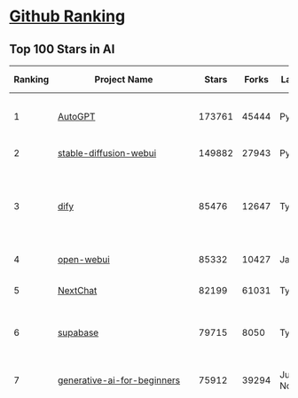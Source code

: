 [Github Ranking](../README.md)
==========

## Top 100 Stars in AI

| Ranking | Project Name | Stars | Forks | Language | Open Issues | Description | Last Commit |
| ------- | ------------ | ----- | ----- | -------- | ----------- | ----------- | ----------- |
| 1 | [AutoGPT](https://github.com/Significant-Gravitas/AutoGPT) | 173761 | 45444 | Python | 188 | AutoGPT is the vision of accessible AI for everyone, to use and to build on. Our mission is to provide the tools, so that you can focus on what matters. | 2025-03-25T02:28:42Z |
| 2 | [stable-diffusion-webui](https://github.com/AUTOMATIC1111/stable-diffusion-webui) | 149882 | 27943 | Python | 2319 | Stable Diffusion web UI | 2025-03-04T16:11:29Z |
| 3 | [dify](https://github.com/langgenius/dify) | 85476 | 12647 | TypeScript | 587 | Dify is an open-source LLM app development platform. Dify's intuitive interface combines AI workflow, RAG pipeline, agent capabilities, model management, observability features and more, letting you quickly go from prototype to production. | 2025-03-25T03:34:33Z |
| 4 | [open-webui](https://github.com/open-webui/open-webui) | 85332 | 10427 | JavaScript | 167 | User-friendly AI Interface (Supports Ollama, OpenAI API, ...) | 2025-03-24T18:44:25Z |
| 5 | [NextChat](https://github.com/ChatGPTNextWeb/NextChat) | 82199 | 61031 | TypeScript | 608 | ✨ Light and Fast AI Assistant. Support: Web \| iOS \| MacOS \| Android \|  Linux \| Windows | 2025-03-24T10:58:25Z |
| 6 | [supabase](https://github.com/supabase/supabase) | 79715 | 8050 | TypeScript | 252 | The open source Firebase alternative. Supabase gives you a dedicated Postgres database to build your web, mobile, and AI applications. | 2025-03-25T01:34:04Z |
| 7 | [generative-ai-for-beginners](https://github.com/microsoft/generative-ai-for-beginners) | 75912 | 39294 | Jupyter Notebook | 7 | 21 Lessons, Get Started Building with Generative AI  🔗 https://microsoft.github.io/generative-ai-for-beginners/ | 2025-03-21T15:39:12Z |
| 8 | [funNLP](https://github.com/fighting41love/funNLP) | 71914 | 14762 | Python | 31 | 中英文敏感词、语言检测、中外手机/电话归属地/运营商查询、名字推断性别、手机号抽取、身份证抽取、邮箱抽取、中日文人名库、中文缩写库、拆字词典、词汇情感值、停用词、反动词表、暴恐词表、繁简体转换、英文模拟中文发音、汪峰歌词生成器、职业名称词库、同义词库、反义词库、否定词库、汽车品牌词库、汽车零件词库、连续英文切割、各种中文词向量、公司名字大全、古诗词库、IT词库、财经词库、成语词库、地名词库、历史名人词库、诗词词库、医学词库、饮食词库、法律词库、汽车词库、动物词库、中文聊天语料、中文谣言数据、百度中文问答数据集、句子相似度匹配算法集合、bert资源、文本生成&摘要相关工具、cocoNLP信息抽取工具、国内电话号码正则匹配、清华大学XLORE:中英文跨语言百科知识图谱、清华大学人工智能技术系列报告、自然语言生成、NLU太难了系列、自动对联数据及机器人、用户名黑名单列表、罪名法务名词及分类模型、微信公众号语料、cs224n深度学习自然语言处理课程、中文手写汉字识别、中文自然语言处理 语料/数据集、变量命名神器、分词语料库+代码、任务型对话英文数据集、ASR 语音数据集 + 基于深度学习的中文语音识别系统、笑声检测器、Microsoft多语言数字/单位/如日期时间识别包、中华新华字典数据库及api(包括常用歇后语、成语、词语和汉字)、文档图谱自动生成、SpaCy 中文模型、Common Voice语音识别数据集新版、神经网络关系抽取、基于bert的命名实体识别、关键词(Keyphrase)抽取包pke、基于医疗领域知识图谱的问答系统、基于依存句法与语义角色标注的事件三元组抽取、依存句法分析4万句高质量标注数据、cnocr：用来做中文OCR的Python3包、中文人物关系知识图谱项目、中文nlp竞赛项目及代码汇总、中文字符数据、speech-aligner: 从“人声语音”及其“语言文本”产生音素级别时间对齐标注的工具、AmpliGraph: 知识图谱表示学习(Python)库：知识图谱概念链接预测、Scattertext 文本可视化(python)、语言/知识表示工具：BERT & ERNIE、中文对比英文自然语言处理NLP的区别综述、Synonyms中文近义词工具包、HarvestText领域自适应文本挖掘工具（新词发现-情感分析-实体链接等）、word2word：(Python)方便易用的多语言词-词对集：62种语言/3,564个多语言对、语音识别语料生成工具：从具有音频/字幕的在线视频创建自动语音识别(ASR)语料库、构建医疗实体识别的模型（包含词典和语料标注）、单文档非监督的关键词抽取、Kashgari中使用gpt-2语言模型、开源的金融投资数据提取工具、文本自动摘要库TextTeaser: 仅支持英文、人民日报语料处理工具集、一些关于自然语言的基本模型、基于14W歌曲知识库的问答尝试--功能包括歌词接龙and已知歌词找歌曲以及歌曲歌手歌词三角关系的问答、基于Siamese bilstm模型的相似句子判定模型并提供训练数据集和测试数据集、用Transformer编解码模型实现的根据Hacker News文章标题自动生成评论、用BERT进行序列标记和文本分类的模板代码、LitBank：NLP数据集——支持自然语言处理和计算人文学科任务的100部带标记英文小说语料、百度开源的基准信息抽取系统、虚假新闻数据集、Facebook: LAMA语言模型分析，提供Transformer-XL/BERT/ELMo/GPT预训练语言模型的统一访问接口、CommonsenseQA：面向常识的英文QA挑战、中文知识图谱资料、数据及工具、各大公司内部里大牛分享的技术文档 PDF 或者 PPT、自然语言生成SQL语句（英文）、中文NLP数据增强（EDA）工具、英文NLP数据增强工具 、基于医药知识图谱的智能问答系统、京东商品知识图谱、基于mongodb存储的军事领域知识图谱问答项目、基于远监督的中文关系抽取、语音情感分析、中文ULMFiT-情感分析-文本分类-语料及模型、一个拍照做题程序、世界各国大规模人名库、一个利用有趣中文语料库 qingyun 训练出来的中文聊天机器人、中文聊天机器人seqGAN、省市区镇行政区划数据带拼音标注、教育行业新闻语料库包含自动文摘功能、开放了对话机器人-知识图谱-语义理解-自然语言处理工具及数据、中文知识图谱：基于百度百科中文页面-抽取三元组信息-构建中文知识图谱、masr: 中文语音识别-提供预训练模型-高识别率、Python音频数据增广库、中文全词覆盖BERT及两份阅读理解数据、ConvLab：开源多域端到端对话系统平台、中文自然语言处理数据集、基于最新版本rasa搭建的对话系统、基于TensorFlow和BERT的管道式实体及关系抽取、一个小型的证券知识图谱/知识库、复盘所有NLP比赛的TOP方案、OpenCLaP：多领域开源中文预训练语言模型仓库、UER：基于不同语料+编码器+目标任务的中文预训练模型仓库、中文自然语言处理向量合集、基于金融-司法领域(兼有闲聊性质)的聊天机器人、g2pC：基于上下文的汉语读音自动标记模块、Zincbase 知识图谱构建工具包、诗歌质量评价/细粒度情感诗歌语料库、快速转化「中文数字」和「阿拉伯数字」、百度知道问答语料库、基于知识图谱的问答系统、jieba_fast 加速版的jieba、正则表达式教程、中文阅读理解数据集、基于BERT等最新语言模型的抽取式摘要提取、Python利用深度学习进行文本摘要的综合指南、知识图谱深度学习相关资料整理、维基大规模平行文本语料、StanfordNLP 0.2.0：纯Python版自然语言处理包、NeuralNLP-NeuralClassifier：腾讯开源深度学习文本分类工具、端到端的封闭域对话系统、中文命名实体识别：NeuroNER vs. BertNER、新闻事件线索抽取、2019年百度的三元组抽取比赛：“科学空间队”源码、基于依存句法的开放域文本知识三元组抽取和知识库构建、中文的GPT2训练代码、ML-NLP - 机器学习(Machine Learning)NLP面试中常考到的知识点和代码实现、nlp4han:中文自然语言处理工具集(断句/分词/词性标注/组块/句法分析/语义分析/NER/N元语法/HMM/代词消解/情感分析/拼写检查、XLM：Facebook的跨语言预训练语言模型、用基于BERT的微调和特征提取方法来进行知识图谱百度百科人物词条属性抽取、中文自然语言处理相关的开放任务-数据集-当前最佳结果、CoupletAI - 基于CNN+Bi-LSTM+Attention 的自动对对联系统、抽象知识图谱、MiningZhiDaoQACorpus - 580万百度知道问答数据挖掘项目、brat rapid annotation tool: 序列标注工具、大规模中文知识图谱数据：1.4亿实体、数据增强在机器翻译及其他nlp任务中的应用及效果、allennlp阅读理解:支持多种数据和模型、PDF表格数据提取工具 、 Graphbrain：AI开源软件库和科研工具，目的是促进自动意义提取和文本理解以及知识的探索和推断、简历自动筛选系统、基于命名实体识别的简历自动摘要、中文语言理解测评基准，包括代表性的数据集&基准模型&语料库&排行榜、树洞 OCR 文字识别 、从包含表格的扫描图片中识别表格和文字、语声迁移、Python口语自然语言处理工具集(英文)、 similarity：相似度计算工具包，java编写、海量中文预训练ALBERT模型 、Transformers 2.0 、基于大规模音频数据集Audioset的音频增强 、Poplar：网页版自然语言标注工具、图片文字去除，可用于漫画翻译 、186种语言的数字叫法库、Amazon发布基于知识的人-人开放领域对话数据集 、中文文本纠错模块代码、繁简体转换 、 Python实现的多种文本可读性评价指标、类似于人名/地名/组织机构名的命名体识别数据集 、东南大学《知识图谱》研究生课程(资料)、. 英文拼写检查库 、 wwsearch是企业微信后台自研的全文检索引擎、CHAMELEON：深度学习新闻推荐系统元架构 、 8篇论文梳理BERT相关模型进展与反思、DocSearch：免费文档搜索引擎、 LIDA：轻量交互式对话标注工具 、aili - the fastest in-memory index in the East 东半球最快并发索引 、知识图谱车音工作项目、自然语言生成资源大全 、中日韩分词库mecab的Python接口库、中文文本摘要/关键词提取、汉字字符特征提取器 (featurizer)，提取汉字的特征（发音特征、字形特征）用做深度学习的特征、中文生成任务基准测评 、中文缩写数据集、中文任务基准测评 - 代表性的数据集-基准(预训练)模型-语料库-baseline-工具包-排行榜、PySS3：面向可解释AI的SS3文本分类器机器可视化工具 、中文NLP数据集列表、COPE - 格律诗编辑程序、doccano：基于网页的开源协同多语言文本标注工具 、PreNLP：自然语言预处理库、简单的简历解析器，用来从简历中提取关键信息、用于中文闲聊的GPT2模型：GPT2-chitchat、基于检索聊天机器人多轮响应选择相关资源列表(Leaderboards、Datasets、Papers)、(Colab)抽象文本摘要实现集锦(教程 、词语拼音数据、高效模糊搜索工具、NLP数据增广资源集、微软对话机器人框架 、 GitHub Typo Corpus：大规模GitHub多语言拼写错误/语法错误数据集、TextCluster：短文本聚类预处理模块 Short text cluster、面向语音识别的中文文本规范化、BLINK：最先进的实体链接库、BertPunc：基于BERT的最先进标点修复模型、Tokenizer：快速、可定制的文本词条化库、中文语言理解测评基准，包括代表性的数据集、基准(预训练)模型、语料库、排行榜、spaCy 医学文本挖掘与信息提取 、 NLP任务示例项目代码集、 python拼写检查库、chatbot-list - 行业内关于智能客服、聊天机器人的应用和架构、算法分享和介绍、语音质量评价指标(MOSNet, BSSEval, STOI, PESQ, SRMR)、 用138GB语料训练的法文RoBERTa预训练语言模型 、BERT-NER-Pytorch：三种不同模式的BERT中文NER实验、无道词典 - 有道词典的命令行版本，支持英汉互查和在线查询、2019年NLP亮点回顾、 Chinese medical dialogue data 中文医疗对话数据集 、最好的汉字数字(中文数字)-阿拉伯数字转换工具、 基于百科知识库的中文词语多词义/义项获取与特定句子词语语义消歧、awesome-nlp-sentiment-analysis - 情感分析、情绪原因识别、评价对象和评价词抽取、LineFlow：面向所有深度学习框架的NLP数据高效加载器、中文医学NLP公开资源整理 、MedQuAD：(英文)医学问答数据集、将自然语言数字串解析转换为整数和浮点数、Transfer Learning in Natural Language Processing (NLP) 、面向语音识别的中文/英文发音辞典、Tokenizers：注重性能与多功能性的最先进分词器、CLUENER 细粒度命名实体识别 Fine Grained Named Entity Recognition、 基于BERT的中文命名实体识别、中文谣言数据库、NLP数据集/基准任务大列表、nlp相关的一些论文及代码, 包括主题模型、词向量(Word Embedding)、命名实体识别(NER)、文本分类(Text Classificatin)、文本生成(Text Generation)、文本相似性(Text Similarity)计算等，涉及到各种与nlp相关的算法，基于keras和tensorflow 、Python文本挖掘/NLP实战示例、 Blackstone：面向非结构化法律文本的spaCy pipeline和NLP模型通过同义词替换实现文本“变脸” 、中文 预训练 ELECTREA 模型: 基于对抗学习 pretrain Chinese Model 、albert-chinese-ner - 用预训练语言模型ALBERT做中文NER 、基于GPT2的特定主题文本生成/文本增广、开源预训练语言模型合集、多语言句向量包、编码、标记和实现：一种可控高效的文本生成方法、 英文脏话大列表 、attnvis：GPT2、BERT等transformer语言模型注意力交互可视化、CoVoST：Facebook发布的多语种语音-文本翻译语料库，包括11种语言(法语、德语、荷兰语、俄语、西班牙语、意大利语、土耳其语、波斯语、瑞典语、蒙古语和中文)的语音、文字转录及英文译文、Jiagu自然语言处理工具 - 以BiLSTM等模型为基础，提供知识图谱关系抽取 中文分词 词性标注 命名实体识别 情感分析 新词发现 关键词 文本摘要 文本聚类等功能、用unet实现对文档表格的自动检测，表格重建、NLP事件提取文献资源列表 、 金融领域自然语言处理研究资源大列表、CLUEDatasetSearch - 中英文NLP数据集：搜索所有中文NLP数据集，附常用英文NLP数据集 、medical_NER - 中文医学知识图谱命名实体识别 、(哈佛)讲因果推理的免费书、知识图谱相关学习资料/数据集/工具资源大列表、Forte：灵活强大的自然语言处理pipeline工具集 、Python字符串相似性算法库、PyLaia：面向手写文档分析的深度学习工具包、TextFooler：针对文本分类/推理的对抗文本生成模块、Haystack：灵活、强大的可扩展问答(QA)框架、中文关键短语抽取工具 | 2024-05-10T07:38:24Z |
| 9 | [n8n](https://github.com/n8n-io/n8n) | 70346 | 18304 | TypeScript | 385 | Fair-code workflow automation platform with native AI capabilities. Combine visual building with custom code, self-host or cloud, 400+ integrations. | 2025-03-24T23:07:36Z |
| 10 | [AppFlowy](https://github.com/AppFlowy-IO/AppFlowy) | 61612 | 4128 | Dart | 912 | Bring projects, wikis, and teams together with AI. AppFlowy is the AI collaborative workspace where you achieve more without losing control of your data. The leading open source Notion alternative. | 2025-03-25T03:07:46Z |
| 11 | [lobe-chat](https://github.com/lobehub/lobe-chat) | 58139 | 12327 | TypeScript | 632 | 🤯 Lobe Chat - an open-source, modern-design AI chat framework. Supports Multi AI Providers( OpenAI / Claude 3 / Gemini / Ollama / DeepSeek / Qwen), Knowledge Base (file upload / knowledge management / RAG ), Multi-Modals (Plugins/Artifacts) and Thinking. One-click FREE deployment of your private ChatGPT/ Claude / DeepSeek application. | 2025-03-25T00:30:03Z |
| 12 | [ChatGPT](https://github.com/lencx/ChatGPT) | 53650 | 6063 | Rust | 782 | 🔮 ChatGPT Desktop Application (Mac, Windows and Linux) | 2024-08-29T17:58:11Z |
| 13 | [gpt-engineer](https://github.com/AntonOsika/gpt-engineer) | 53561 | 7017 | Python | 22 | CLI platform to experiment with codegen. Precursor to: https://lovable.dev | 2024-11-17T22:47:32Z |
| 14 | [MetaGPT](https://github.com/geekan/MetaGPT) | 53417 | 6335 | Python | 55 | 🌟 The Multi-Agent Framework: First AI Software Company, Towards Natural Language Programming | 2025-03-19T12:58:01Z |
| 15 | [langflow](https://github.com/langflow-ai/langflow) | 52773 | 5790 | Python | 364 | Langflow is a powerful tool for building and deploying AI-powered agents and workflows. | 2025-03-25T01:42:04Z |
| 16 | [meilisearch](https://github.com/meilisearch/meilisearch) | 49903 | 1957 | Rust | 193 | A lightning-fast search engine API bringing AI-powered hybrid search to your sites and applications. | 2025-03-24T22:35:07Z |
| 17 | [browser-use](https://github.com/browser-use/browser-use) | 47961 | 4992 | Python | 342 | Make websites accessible for AI agents | 2025-03-23T15:55:56Z |
| 18 | [Deep-Live-Cam](https://github.com/hacksider/Deep-Live-Cam) | 47468 | 7022 | Python | 20 | real time face swap and one-click video deepfake with only a single image | 2025-03-24T10:26:29Z |
| 19 | [LLaMA-Factory](https://github.com/hiyouga/LLaMA-Factory) | 45170 | 5525 | Python | 394 | Unified Efficient Fine-Tuning of 100+ LLMs & VLMs (ACL 2024) | 2025-03-25T03:23:50Z |
| 20 | [LLMs-from-scratch](https://github.com/rasbt/LLMs-from-scratch) | 42952 | 5898 | Jupyter Notebook | 0 | Implement a ChatGPT-like LLM in PyTorch from scratch, step by step | 2025-03-24T17:01:04Z |
| 21 | [autogen](https://github.com/microsoft/autogen) | 42099 | 6288 | Python | 477 | A programming framework for agentic AI 🤖 PyPi: autogen-agentchat Discord: https://aka.ms/autogen-discord Office Hour: https://aka.ms/autogen-officehour | 2025-03-25T00:33:11Z |
| 22 | [JeecgBoot](https://github.com/jeecgboot/JeecgBoot) | 41987 | 15183 | Java | 39 | 🔥「AI 低代码平台」前后端分离 SpringBoot 2.x/3.x，SpringCloud，Ant Design&Vue3，Mybatis，Shiro！强大的代码生成器让前后端代码一键生成，无需写任何代码! 引领AI低代码开发模式 AI生成->OnlineCoding->代码生成->手工MERGE，帮助Java项目解决80%重复工作，让开发更关注业务，提高开发效率、节省成本，同时又不失灵活性 | 2025-03-21T15:38:08Z |
| 23 | [anything-llm](https://github.com/Mintplex-Labs/anything-llm) | 41660 | 4010 | JavaScript | 227 | The all-in-one Desktop & Docker AI application with built-in RAG, AI agents, No-code agent builder, and more. | 2025-03-25T00:37:46Z |
| 24 | [ColossalAI](https://github.com/hpcaitech/ColossalAI) | 40663 | 4488 | Python | 420 | Making large AI models cheaper, faster and more accessible | 2025-03-24T09:47:01Z |
| 25 | [kong](https://github.com/Kong/kong) | 40432 | 4893 | Lua | 55 | 🦍 The Cloud-Native API Gateway and AI Gateway. | 2025-03-24T08:43:36Z |
| 26 | [ailearning](https://github.com/apachecn/ailearning) | 40392 | 11525 | Python | 2 | AiLearning：数据分析+机器学习实战+线性代数+PyTorch+NLTK+TF2 | 2024-11-12T16:21:55Z |
| 27 | [ClickHouse](https://github.com/ClickHouse/ClickHouse) | 39705 | 7159 | C++ | 3942 | ClickHouse® is a real-time analytics database management system | 2025-03-25T02:54:42Z |
| 28 | [airflow](https://github.com/apache/airflow) | 39309 | 14814 | Python | 1130 | Apache Airflow - A platform to programmatically author, schedule, and monitor workflows | 2025-03-25T02:48:10Z |
| 29 | [OpenBB](https://github.com/OpenBB-finance/OpenBB) | 39223 | 3509 | Python | 36 | Investment Research for Everyone, Everywhere. | 2025-03-24T21:00:12Z |
| 30 | [WeChatMsg](https://github.com/LC044/WeChatMsg) | 38248 | 3930 | Python | 61 | 提取微信聊天记录，将其导出成HTML、Word、Excel文档永久保存，对聊天记录进行分析生成年度聊天报告，用聊天数据训练专属于个人的AI聊天助手 | 2025-03-11T09:59:23Z |
| 31 | [quivr](https://github.com/QuivrHQ/quivr) | 37585 | 3636 | Python | 24 | Opiniated RAG for integrating GenAI in your apps 🧠   Focus on your product rather than the RAG. Easy integration in existing products with customisation!  Any LLM: GPT4, Groq, Llama. Any Vectorstore: PGVector, Faiss. Any Files. Anyway you want.  | 2025-03-14T15:10:35Z |
| 32 | [Open-Assistant](https://github.com/LAION-AI/Open-Assistant) | 37264 | 3267 | Python | 226 | OpenAssistant is a chat-based assistant that understands tasks, can interact with third-party systems, and retrieve information dynamically to do so. | 2024-08-17T01:55:35Z |
| 33 | [GitHubDaily](https://github.com/GitHubDaily/GitHubDaily) | 36869 | 3879 | None | 324 | 坚持分享 GitHub 上高质量、有趣实用的开源技术教程、开发者工具、编程网站、技术资讯。A list cool, interesting projects of GitHub. | 2025-03-20T08:54:47Z |
| 34 | [photoprism](https://github.com/photoprism/photoprism) | 36784 | 2037 | Go | 427 | AI-Powered Photos App for the Decentralized Web 🌈💎✨ | 2025-03-25T03:09:35Z |
| 35 | [AI-For-Beginners](https://github.com/microsoft/AI-For-Beginners) | 36622 | 6604 | Jupyter Notebook | 22 | 12 Weeks, 24 Lessons, AI for All! | 2025-03-11T16:34:40Z |
| 36 | [ray](https://github.com/ray-project/ray) | 36179 | 6139 | Python | 3769 | Ray is an AI compute engine. Ray consists of a core distributed runtime and a set of AI Libraries for accelerating ML workloads. | 2025-03-25T02:17:40Z |
| 37 | [MockingBird](https://github.com/babysor/MockingBird) | 36017 | 5239 | Python | 474 | 🚀AI拟声: 5秒内克隆您的声音并生成任意语音内容 Clone a voice in 5 seconds to generate arbitrary speech in real-time | 2024-11-15T05:00:29Z |
| 38 | [upscayl](https://github.com/upscayl/upscayl) | 35908 | 1657 | TypeScript | 60 | 🆙 Upscayl - #1 Free and Open Source AI Image Upscaler for Linux, MacOS and Windows. | 2025-03-22T07:06:22Z |
| 39 | [chatgpt-on-wechat](https://github.com/zhayujie/chatgpt-on-wechat) | 35905 | 9023 | Python | 280 | 基于大模型搭建的聊天机器人，同时支持 微信公众号、企业微信应用、飞书、钉钉 等接入，可选择GPT3.5/GPT-4o/GPT-o1/ DeepSeek/Claude/文心一言/讯飞星火/通义千问/ Gemini/GLM-4/Claude/Kimi/LinkAI，能处理文本、语音和图片，访问操作系统和互联网，支持基于自有知识库进行定制企业智能客服。 | 2025-02-05T04:27:07Z |
| 40 | [google-research](https://github.com/google-research/google-research) | 35191 | 8038 | Jupyter Notebook | 951 | Google Research | 2025-03-24T18:09:15Z |
| 41 | [crawl4ai](https://github.com/unclecode/crawl4ai) | 34057 | 2959 | Python | 78 | 🚀🤖 Crawl4AI: Open-source LLM Friendly Web Crawler & Scraper. Don't be shy, join here: https://discord.gg/jP8KfhDhyN | 2025-03-24T14:56:39Z |
| 42 | [gold-miner](https://github.com/xitu/gold-miner) | 34009 | 5041 | None | 5 | 🥇掘金翻译计划，可能是世界最大最好的英译中技术社区，最懂读者和译者的翻译平台： | 2024-04-17T09:44:37Z |
| 43 | [chatbox](https://github.com/chatboxai/chatbox) | 33606 | 3203 | TypeScript | 616 | User-friendly Desktop Client App for AI Models/LLMs (GPT, Claude, Gemini, Ollama...) | 2025-03-20T15:20:56Z |
| 44 | [AgentGPT](https://github.com/reworkd/AgentGPT) | 33519 | 9376 | TypeScript | 127 | 🤖 Assemble, configure, and deploy autonomous AI Agents in your browser. | 2025-03-10T21:21:44Z |
| 45 | [firecrawl](https://github.com/mendableai/firecrawl) | 32540 | 2795 | TypeScript | 132 | 🔥 Turn entire websites into LLM-ready markdown or structured data. Scrape, crawl and extract with a single API. | 2025-03-24T16:17:24Z |
| 46 | [gpt-pilot](https://github.com/Pythagora-io/gpt-pilot) | 32512 | 3298 | Python | 233 | The first real AI developer | 2025-03-04T06:26:32Z |
| 47 | [spaCy](https://github.com/explosion/spaCy) | 31223 | 4477 | Python | 163 | 💫 Industrial-strength Natural Language Processing (NLP) in Python | 2025-02-03T17:32:33Z |
| 48 | [LocalAI](https://github.com/mudler/LocalAI) | 31207 | 2362 | Go | 416 | :robot: The free, Open Source alternative to OpenAI, Claude and others. Self-hosted and local-first. Drop-in replacement for OpenAI,  running on consumer-grade hardware. No GPU required. Runs gguf, transformers, diffusers and many more models architectures. Features: Generate Text, Audio, Video, Images, Voice Cloning, Distributed, P2P inference | 2025-03-24T21:37:16Z |
| 49 | [fairseq](https://github.com/facebookresearch/fairseq) | 31193 | 6487 | Python | 1165 | Facebook AI Research Sequence-to-Sequence Toolkit written in Python. | 2025-01-09T16:43:36Z |
| 50 | [chatbot-ui](https://github.com/mckaywrigley/chatbot-ui) | 30613 | 8549 | TypeScript | 163 | AI chat for any model. | 2024-08-03T00:38:07Z |
| 51 | [tabby](https://github.com/TabbyML/tabby) | 30543 | 1417 | Rust | 180 | Self-hosted AI coding assistant | 2025-03-25T02:51:42Z |
| 52 | [fabric](https://github.com/danielmiessler/fabric) | 30215 | 3120 | Go | 189 | fabric is an open-source framework for augmenting humans using AI. It provides a modular framework for solving specific problems using a crowdsourced set of AI prompts that can be used anywhere. | 2025-03-22T08:52:22Z |
| 53 | [ruoyi-vue-pro](https://github.com/YunaiV/ruoyi-vue-pro) | 29919 | 6453 | Java | 3 | 🔥 官方推荐 🔥 RuoYi-Vue 全新 Pro 版本，优化重构所有功能。基于 Spring Boot + MyBatis Plus + Vue & Element 实现的后台管理系统 + 微信小程序，支持 RBAC 动态权限、数据权限、SaaS 多租户、Flowable 工作流、三方登录、支付、短信、商城、CRM、ERP、AI 大模型等功能。你的 ⭐️ Star ⭐️，是作者生发的动力！ | 2025-03-23T09:28:55Z |
| 54 | [aider](https://github.com/Aider-AI/aider) | 29852 | 2709 | Python | 648 | aider is AI pair programming in your terminal | 2025-03-25T02:35:27Z |
| 55 | [netron](https://github.com/lutzroeder/netron) | 29732 | 2867 | JavaScript | 20 | Visualizer for neural network, deep learning and machine learning models | 2025-03-24T13:30:20Z |
| 56 | [AI-Expert-Roadmap](https://github.com/AMAI-GmbH/AI-Expert-Roadmap) | 29691 | 2522 | JavaScript | 19 | Roadmap to becoming an Artificial Intelligence Expert in 2022 | 2023-12-31T02:20:16Z |
| 57 | [roop](https://github.com/s0md3v/roop) | 29497 | 6692 | Python | 0 | one-click face swap | 2024-08-19T12:57:17Z |
| 58 | [Mr.-Ranedeer-AI-Tutor](https://github.com/JushBJJ/Mr.-Ranedeer-AI-Tutor) | 29455 | 3377 | None | 13 | A GPT-4 AI Tutor Prompt for customizable personalized learning experiences. | 2024-03-25T13:06:55Z |
| 59 | [pytorch-lightning](https://github.com/Lightning-AI/pytorch-lightning) | 29178 | 3460 | Python | 893 | Pretrain, finetune ANY AI model of ANY size on multiple GPUs, TPUs with zero code changes. | 2025-03-24T20:06:54Z |
| 60 | [crewAI](https://github.com/crewAIInc/crewAI) | 28981 | 3930 | Python | 99 | Framework for orchestrating role-playing, autonomous AI agents. By fostering collaborative intelligence, CrewAI empowers agents to work together seamlessly, tackling complex tasks. | 2025-03-24T21:07:14Z |
| 61 | [cursor](https://github.com/getcursor/cursor) | 28824 | 1799 | None | 1533 | The AI Code Editor | 2024-10-13T19:23:26Z |
| 62 | [Jobs_Applier_AI_Agent_AIHawk](https://github.com/feder-cr/Jobs_Applier_AI_Agent_AIHawk) | 27722 | 4143 | Python | 36 | AIHawk aims to easy job hunt process by automating the job application process. Utilizing artificial intelligence, it enables users to apply for multiple jobs in a tailored way. | 2025-03-14T12:01:49Z |
| 63 | [mindsdb](https://github.com/mindsdb/mindsdb) | 27377 | 4914 | Python | 67 | AI's query engine - Platform for building AI that can learn and answer questions over large scale federated data. | 2025-03-24T15:58:17Z |
| 64 | [exo](https://github.com/exo-explore/exo) | 27088 | 1654 | Python | 322 | Run your own AI cluster at home with everyday devices 📱💻 🖥️⌚ | 2025-03-21T22:23:32Z |
| 65 | [khoj](https://github.com/khoj-ai/khoj) | 26964 | 1488 | Python | 67 | Your AI second brain. Self-hostable. Get answers from the web or your docs. Build custom agents, schedule automations, do deep research. Turn any online or local LLM into your personal, autonomous AI (gpt, claude, gemini, llama, qwen, mistral). Get started - free. | 2025-03-24T04:57:20Z |
| 66 | [so-vits-svc](https://github.com/svc-develop-team/so-vits-svc) | 26786 | 4946 | Python | 21 | SoftVC VITS Singing Voice Conversion | 2023-11-11T13:11:31Z |
| 67 | [mem0](https://github.com/mem0ai/mem0) | 26700 | 2532 | Python | 225 | The Memory layer for AI Agents | 2025-03-24T23:14:30Z |
| 68 | [MoneyPrinterTurbo](https://github.com/harry0703/MoneyPrinterTurbo) | 25683 | 3747 | Python | 113 | 利用AI大模型，一键生成高清短视频 Generate short videos with one click using AI LLM. | 2025-03-23T10:45:27Z |
| 69 | [generative-models](https://github.com/Stability-AI/generative-models) | 25573 | 2840 | Python | 259 | Generative Models by Stability AI | 2024-09-04T22:00:56Z |
| 70 | [docling](https://github.com/docling-project/docling) | 25205 | 1503 | Python | 213 | Get your documents ready for gen AI | 2025-03-24T14:00:18Z |
| 71 | [nx](https://github.com/nrwl/nx) | 25052 | 2482 | TypeScript | 630 | Build system, optimized for monorepos, with AI-powered architectural awareness and advanced CI capabilities. | 2025-03-25T01:52:32Z |
| 72 | [continue](https://github.com/continuedev/continue) | 24856 | 2474 | TypeScript | 672 | ⏩ Create, share, and use custom AI code assistants with our open-source IDE extensions and hub of models, rules, prompts, docs, and other building blocks | 2025-03-25T03:32:33Z |
| 73 | [InvokeAI](https://github.com/invoke-ai/InvokeAI) | 24713 | 2512 | TypeScript | 662 | Invoke is a leading creative engine for Stable Diffusion models, empowering professionals, artists, and enthusiasts to generate and create visual media using the latest AI-driven technologies. The solution offers an industry leading WebUI, and serves as the foundation for multiple commercial products. | 2025-03-24T23:26:01Z |
| 74 | [composio](https://github.com/ComposioHQ/composio) | 24553 | 4381 | Python | 31 | Composio equip's your AI agents & LLMs with 100+ high-quality integrations via function calling | 2025-03-24T18:28:09Z |
| 75 | [Genesis](https://github.com/Genesis-Embodied-AI/Genesis) | 24516 | 2141 | Python | 127 | A generative world for general-purpose robotics & embodied AI learning. | 2025-03-25T00:33:51Z |
| 76 | [Folo](https://github.com/RSSNext/Folo) | 24163 | 1023 | TypeScript | 249 | 🧡 Follow everything in one place | 2025-03-25T01:19:12Z |
| 77 | [max](https://github.com/modular/max) | 23815 | 2592 | Mojo | 615 | The MAX Platform (includes Mojo) | 2025-03-24T14:32:37Z |
| 78 | [semantic-kernel](https://github.com/microsoft/semantic-kernel) | 23674 | 3630 | C# | 410 | Integrate cutting-edge LLM technology quickly and easily into your apps | 2025-03-25T00:49:40Z |
| 79 | [LibreChat](https://github.com/danny-avila/LibreChat) | 23603 | 3953 | TypeScript | 140 | Enhanced ChatGPT Clone: Features Agents, DeepSeek, Anthropic, AWS, OpenAI, Assistants API, Azure, Groq, o1, GPT-4o, Mistral, OpenRouter, Vertex AI, Gemini, Artifacts, AI model switching, message search, Code Interpreter, langchain, DALL-E-3, OpenAPI Actions, Functions, Secure Multi-User Auth, Presets, open-source for self-hosting. Active project. | 2025-03-24T21:55:52Z |
| 80 | [FastGPT](https://github.com/labring/FastGPT) | 23051 | 5937 | TypeScript | 478 | FastGPT is a knowledge-based platform built on the LLMs, offers a comprehensive suite of out-of-the-box capabilities such as data processing, RAG retrieval, and visual AI workflow orchestration, letting you easily develop and deploy complex question-answering systems without the need for extensive setup or configuration. | 2025-03-25T01:57:19Z |
| 81 | [llm-app](https://github.com/pathwaycom/llm-app) | 22864 | 391 | Jupyter Notebook | 5 | Ready-to-run cloud templates for RAG, AI pipelines, and enterprise search with live data. 🐳Docker-friendly.⚡Always in sync with Sharepoint, Google Drive, S3, Kafka, PostgreSQL, real-time data APIs, and more. | 2025-03-24T15:36:52Z |
| 82 | [Warp](https://github.com/warpdotdev/Warp) | 22778 | 422 | None | 2707 | Warp is a modern, Rust-based terminal with AI built in so you and your team can build great software, faster. | 2025-03-04T16:49:27Z |
| 83 | [qdrant](https://github.com/qdrant/qdrant) | 22675 | 1553 | Rust | 319 | Qdrant - High-performance, massive-scale Vector Database and Vector Search Engine for the next generation of AI. Also available in the cloud https://cloud.qdrant.io/ | 2025-03-24T21:38:27Z |
| 84 | [500-AI-Machine-learning-Deep-learning-Computer-vision-NLP-Projects-with-code](https://github.com/ashishpatel26/500-AI-Machine-learning-Deep-learning-Computer-vision-NLP-Projects-with-code) | 22645 | 5523 | None | 40 | 500 AI Machine learning Deep learning Computer vision NLP Projects with code | 2024-07-26T13:06:49Z |
| 85 | [gin-vue-admin](https://github.com/flipped-aurora/gin-vue-admin) | 22481 | 6598 | Go | 21 | 🚀Vite+Vue3+Gin拥有AI辅助的基础开发平台，支持TS和JS混用。它集成了JWT鉴权、权限管理、动态路由、显隐可控组件、分页封装、多点登录拦截、资源权限、上传下载、代码生成器、表单生成器和可配置的导入导出等开发必备功能。 | 2025-03-20T14:32:33Z |
| 86 | [facefusion](https://github.com/facefusion/facefusion) | 22129 | 3352 | Python | 0 | Industry leading face manipulation platform | 2025-03-13T20:13:54Z |
| 87 | [agno](https://github.com/agno-agi/agno) | 21828 | 2866 | Python | 66 | Agno is a lightweight library for building Multimodal Agents. It exposes LLMs as a unified API and gives them superpowers like memory, knowledge, tools and reasoning. | 2025-03-24T22:48:55Z |
| 88 | [learnopencv](https://github.com/spmallick/learnopencv) | 21730 | 11682 | Jupyter Notebook | 229 | Learn OpenCV  : C++ and Python Examples | 2025-03-19T18:46:27Z |
| 89 | [frigate](https://github.com/blakeblackshear/frigate) | 21713 | 2003 | TypeScript | 98 | NVR with realtime local object detection for IP cameras | 2025-03-24T23:31:35Z |
| 90 | [Chat2DB](https://github.com/CodePhiliaX/Chat2DB) | 21592 | 2370 | Java | 442 | 🔥🔥🔥AI-driven database tool and SQL client, The hottest GUI client, supporting MySQL, Oracle, PostgreSQL, DB2, SQL Server, DB2, SQLite, H2, ClickHouse, and more. | 2025-03-05T07:57:52Z |
| 91 | [serve](https://github.com/jina-ai/serve) | 21456 | 2218 | Python | 3 | ☁️ Build multimodal AI applications with cloud-native stack | 2025-03-24T13:59:54Z |
| 92 | [gpt-crawler](https://github.com/BuilderIO/gpt-crawler) | 21155 | 2254 | TypeScript | 92 | Crawl a site to generate knowledge files to create your own custom GPT from a URL | 2025-01-23T00:18:52Z |
| 93 | [awesome-llm-apps](https://github.com/Shubhamsaboo/awesome-llm-apps) | 20961 | 2464 | Python | 5 | Collection of awesome LLM apps with AI Agents and RAG using OpenAI, Anthropic, Gemini and opensource models. | 2025-03-18T02:21:26Z |
| 94 | [Perplexica](https://github.com/ItzCrazyKns/Perplexica) | 20881 | 2111 | TypeScript | 120 | Perplexica is an AI-powered search engine. It is an Open source alternative to Perplexity AI | 2025-03-24T11:57:55Z |
| 95 | [IOPaint](https://github.com/Sanster/IOPaint) | 20720 | 2111 | Python | 62 | Image inpainting tool powered by SOTA AI Model. Remove any unwanted object, defect, people from your pictures or erase and replace(powered by stable diffusion) any thing on your pictures. | 2025-03-18T01:54:11Z |
| 96 | [gpt-researcher](https://github.com/assafelovic/gpt-researcher) | 20482 | 2646 | Python | 65 | LLM based autonomous agent that conducts deep local and web research on any topic and generates a long report with citations. | 2025-03-24T21:05:38Z |
| 97 | [h4cker](https://github.com/The-Art-of-Hacking/h4cker) | 20354 | 3742 | Jupyter Notebook | 2 | This repository is primarily maintained by Omar Santos (@santosomar) and includes thousands of resources related to ethical hacking, bug bounties, digital forensics and incident response (DFIR), artificial intelligence security, vulnerability research, exploit development, reverse engineering, and more. | 2025-03-24T23:42:57Z |
| 98 | [openui](https://github.com/wandb/openui) | 20160 | 1890 | TypeScript | 60 | OpenUI let's you describe UI using your imagination, then see it rendered live. | 2024-10-21T18:02:00Z |
| 99 | [haystack](https://github.com/deepset-ai/haystack) | 19968 | 2105 | Python | 126 | AI orchestration framework to build customizable, production-ready LLM applications. Connect components (models, vector DBs, file converters) to pipelines or agents that can interact with your data. With advanced retrieval methods, it's best suited for building RAG, question answering, semantic search or conversational agent chatbots. | 2025-03-24T21:29:39Z |
| 100 | [recommenders](https://github.com/recommenders-team/recommenders) | 19951 | 3173 | Python | 163 | Best Practices on Recommendation Systems | 2025-03-10T14:53:08Z |

